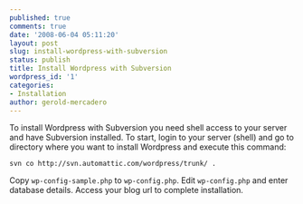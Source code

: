 ```yaml
---
published: true
comments: true
date: '2008-06-04 05:11:20'
layout: post
slug: install-wordpress-with-subversion
status: publish
title: Install Wordpress with Subversion
wordpress_id: '1'
categories:
- Installation
author: gerold-mercadero
---
```


To install Wordpress with Subversion you need shell access to your server and have Subversion installed.  To start, login to your server (shell) and go to directory where you want to install Wordpress and execute this command:

```
svn co http://svn.automattic.com/wordpress/trunk/ .
```

Copy `wp-config-sample.php` to `wp-config.php`.   Edit `wp-config.php` and enter database details.  Access your blog url to complete installation.
